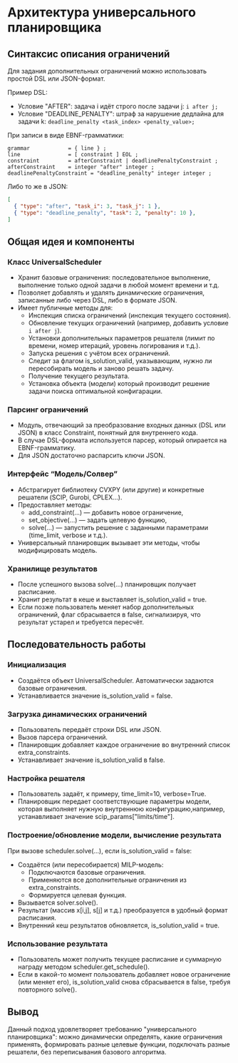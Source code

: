 # Архитектура универсального планировщика

## Синтаксис описания ограничений
Для задания дополнительных ограничений можно использовать простой DSL или JSON-формат.<br>

Пример DSL:

- Условие "AFTER": задача i идёт строго после задачи j: ```i after j;```
- Условие "DEADLINE_PENALTY": штраф за нарушение дедлайна для задачи k: ```deadline_penalty <task_index> <penalty_value>;```

При записи в виде EBNF-грамматики:
```
grammar            = { line } ;
line               = [ constraint ] EOL ;
constraint         = afterConstraint | deadlinePenaltyConstraint ;
afterConstraint    = integer "after" integer ;
deadlinePenaltyConstraint = "deadline_penalty" integer integer ;
```

Либо то же в JSON:

```json
[
  { "type": "after", "task_i": 3, "task_j": 1 },
  { "type": "deadline_penalty", "task": 2, "penalty": 10 },
]
```

## Общая идея и компоненты
### Класс UniversalScheduler

- Хранит базовые ограничения: последовательное выполнение, выполнение только одной задачи в любой момент времени и т.д.
- Позволяет добавлять и удалять динамические ограничения, записанные либо через DSL, либо в формате JSON.
- Имеет публичные методы для:
  - Инспекция списка ограничений (инспекция текущего состояния).
  - Обновление текущих ограничений (например, добавить условие ```i after j```).
  - Установки дополнительных параметров решателя (лимит по времени, номер итераций, уровень логирования и т.д.).
  - Запуска решения с учётом всех ограничений.
  - Следит за флагом is_solution_valid, указывающим, нужно ли пересобирать модель и заново решать задачу.
  - Получение текущего результата.
  - Установка объекта (модели) который производит решение задачи поиска оптимальной конфигарации.

### Парсинг ограничений

- Модуль, отвечающий за преобразование входных данных (DSL или JSON) в класс Constraint, понятный для внутреннего кода.
- В случае DSL-формата используется парсер, который опирается на EBNF-грамматику.
- Для JSON достаточно распарсить ключи JSON.

### Интерфейс “Модель/Солвер”

- Абстрагирует библиотеку CVXPY (или другие) и конкретные решатели (SCIP, Gurobi, CPLEX...).
- Предоставляет методы:
  - add_constraint(...) — добавить новое ограничение,
  - set_objective(...) — задать целевую функцию,
  - solve(...) — запустить решение с заданными параметрами (time_limit, verbose и т.д.).
- Универсальный планировщик вызывает эти методы, чтобы модифицировать модель.

### Хранилище результатов

- После успешного вызова solve(...) планировщик получает расписание.
- Хранит результат в кеше и выставляет is_solution_valid = true.
- Если позже пользователь меняет набор дополнительных ограничений, флаг сбрасывается в false, сигнализируя, что результат устарел и требуется пересчёт.

## Последовательность работы

### Инициализация

- Создаётся объект UniversalScheduler. Автоматически задаются базовые ограничения.
- Устанавливается значение is_solution_valid = false.

### Загрузка динамических ограничений

- Пользователь передаёт строки DSL или JSON.
- Вызов парсера ограничений.
- Планировщик добавляет каждое ограничение во внутренний список extra_constraints.
- Устанавливает значение is_solution_valid в false.

### Настройка решателя
- Пользователь задаёт, к примеру, time_limit=10, verbose=True.
- Планировщик передает соответствующие параметры модели, которая выполняет нужную внутреннюю конфигурацию,например, устанавливает значение scip_params["limits/time"].

### Построение/обновление модели, вычисление результата
При вызове scheduler.solve(...), если is_solution_valid = false:
- Создаётся (или пересобирается) MILP-модель:
  - Подключаются базовые ограничения.
  - Применяются все дополнительные ограничения из extra_constraints.
  - Формируется целевая функция.
- Вызывается solver.solve().
- Результат (массив x[i,j], s[j] и т.д.) преобразуется в удобный формат расписания.
- Внутренний кеш результатов обновляется, is_solution_valid = true.

### Использование результата
- Пользователь может получить текущее расписание и суммарную награду методом scheduler.get_schedule().
- Если в какой-то момент пользователь добавляет новое ограничение (или меняет его), is_solution_valid снова сбрасывается в false, требуя повторного solve().

## Вывод

Данный подход удовлетворяет требованию "универсального планировщика": можно динамически определять, какие ограничения применять, формировать разные целевые функции, подключать разные решатели, без переписывания базового алгоритма.